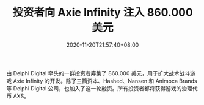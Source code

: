 ﻿---
title: "投资者向 Axie Infinity 注入 860.000 美元"
date: 2020-11-20T21:57:40+08:00
lastmod: 2020-11-20T16:45:40+08:00
draft: false
authors: ["Gardener"]
description: "由 Delphi Digital 牵头的一群投资者筹集了 860.000 美元，用于扩大战术战斗游戏 Axie Infinity 的开发。除了三箭资本、Hashed、Nansen 和 Animoca Brands 等 Delphi Digital 公司，也加入了这一轮融资。所有投资者都将获得游戏的治理代币 AXS。"
featuredImage: "investors-pump-860-000-in-axie-infinity.png"
tags: ["Strategy Game","策略游戏","Play to Earn"]
categories: ["news"]
news: ["策略游戏"]
weight: 
lightgallery: true
pinned: false
recommend: false
recommend1: false
---

由 Delphi Digital 牵头的一群投资者筹集了 860.000 美元，用于扩大战术战斗游戏 Axie Infinity 的开发。除了三箭资本、Hashed、Nansen 和 Animoca Brands 等 Delphi Digital 公司，也加入了这一轮融资。所有投资者都将获得游戏的治理代币 AXS。

<!--more-->

